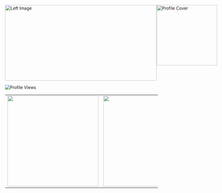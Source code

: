 





<div style="display: flex; justify-content: space-between;">
  <img src="https://i.pinimg.com/originals/56/32/c3/5632c3b2fc5ba2b3d457ab6b0ad349de.gif" alt="Left Image" width="500" height=250">
  <img src="https://i.pinimg.com/564x/5d/4c/40/5d4c4084d39416057c760efaca53509b.jpg" alt="Profile Cover" width="200" height="200">
</div>

![Profile Views](https://profile-counter.glitch.me/rubydamodar/count.svg)


<div align="center">
  <table>
    <tr>
      <td><img src="https://github-readme-stats.vercel.app/api?username=rubydamodar&theme=vue-dark&show_icons=true&hide_border=true&count_private=true" width="300px"/></td>
      <td><img src="https://github-readme-streak-stats.herokuapp.com/?user=rubydamodar&theme=vue-dark&hide_border=true" width="300px"/></td>
      <td><img src="https://github-readme-stats.vercel.app/api/top-langs/?username=rubydamodar&theme=vue-dark&show_icons=true&hide_border=true&layout=compact" width="300px"/></td>
    </tr>
  </table>
</div>

